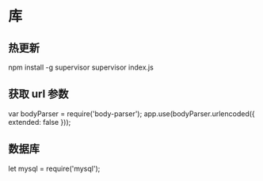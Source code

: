<!--
 * @Description: In User Settings Edit
 * @Author: your name
 * @Date: 2019-08-25 10:06:10
 * @LastEditTime: 2019-08-25 10:08:13
 * @LastEditors: Please set LastEditors
 -->

# 库

## 热更新

npm install -g supervisor
supervisor index.js

## 获取 url 参数

var bodyParser = require('body-parser');
app.use(bodyParser.urlencoded({ extended: false }));

## 数据库

let mysql = require('mysql');
